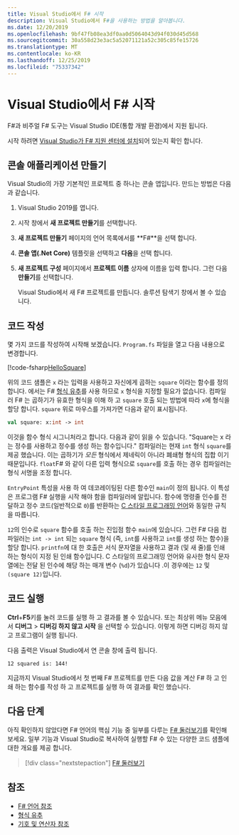 ```yaml
---
title: Visual Studio에서 F# 시작
description: Visual Studio에서 F#을 사용하는 방법을 알아봅니다.
ms.date: 12/20/2019
ms.openlocfilehash: 9bf47fb08ea3df0aa0d5064043d94f030d45d568
ms.sourcegitcommit: 30a558d23e3ac5a52071121a52c305c85fe15726
ms.translationtype: MT
ms.contentlocale: ko-KR
ms.lasthandoff: 12/25/2019
ms.locfileid: "75337342"
---
```

# <a name="get-started-with-f-in-visual-studio"></a>Visual Studio에서 F# 시작

F#과 비주얼 F# 도구는 Visual Studio IDE(통합 개발 환경)에서 지원 됩니다.

시작 하려면 [Visual Studio가 F# 지원 센터에 설치](install-fsharp.md#install-f-with-visual-studio)되어 있는지 확인 합니다.

## <a name="create-a-console-application"></a>콘솔 애플리케이션 만들기

Visual Studio의 가장 기본적인 프로젝트 중 하나는 콘솔 앱입니다. 만드는 방법은 다음과 같습니다.

1. Visual Studio 2019를 엽니다.

2. 시작 창에서 **새 프로젝트 만들기**를 선택합니다.

3. **새 프로젝트 만들기** 페이지의 언어 목록에서를 **F#**을 선택 합니다.

4. **콘솔 앱(.Net Core)** 템플릿을 선택하고 **다음**을 선택 합니다.

5. **새 프로젝트 구성** 페이지에서 **프로젝트 이름** 상자에 이름을 입력 합니다. 그런 다음 **만들기**를 선택합니다.

   Visual Studio에서 새 F# 프로젝트를 만듭니다. 솔루션 탐색기 창에서 볼 수 있습니다.

## <a name="write-the-code"></a>코드 작성

몇 가지 코드를 작성하여 시작해 보겠습니다. `Program.fs` 파일을 열고 다음 내용으로 변경합니다.

[!code-fsharp[HelloSquare](~/samples/snippets/fsharp/getting-started/hello-square.fs)]

위의 코드 샘플은 `x` 라는 입력을 사용하고 자신에게 곱하는 `square` 이라는 함수를 정의 합니다. 에서는 F# [형식 유추](../language-reference/type-inference.md)를 사용 하므로 `x` 형식을 지정할 필요가 없습니다. 컴파일러 F# 는 곱하기가 유효한 형식을 이해 하 고 `square` 호출 되는 방법에 따라 `x`에 형식을 할당 합니다. `square` 위로 마우스를 가져가면 다음과 같이 표시됩니다.

```fsharp
val square: x:int -> int
```

이것을 함수 형식 시그니처라고 합니다. 다음과 같이 읽을 수 있습니다. "Square는 x 라는 정수를 사용하고 정수를 생성 하는 함수입니다." 컴파일러는 현재 `int` 형식 `square`를 제공 했습니다. 이는 곱하기가 *모든* 형식에서 제네릭이 아니라 폐쇄형 형식의 집합 이기 때문입니다. `float`F# 와 같이 다른 입력 형식으로 `square`를 호출 하는 경우 컴파일러는 형식 서명을 조정 합니다.

`EntryPoint` 특성을 사용 하 여 데코레이팅된 다른 함수인 `main`이 정의 됩니다. 이 특성은 프로그램 F# 실행을 시작 해야 함을 컴파일러에 알립니다. 함수에 명령줄 인수를 전달하고 정수 코드(일반적으로 `0`)를 반환하는 [C 스타일 프로그래밍 언어](https://en.wikipedia.org/wiki/Entry_point#C_and_C.2B.2B)와 동일한 규칙을 따릅니다.

`12`의 인수로 `square` 함수를 호출 하는 진입점 함수 `main`에 있습니다. 그런 F# 다음 컴파일러는 `int -> int` 되는 `square` 형식 (즉, `int`를 사용하고 `int`를 생성 하는 함수)을 할당 합니다. `printfn`에 대 한 호출은 서식 문자열을 사용하고 결과 (및 새 줄)를 인쇄 하는 형식이 지정 된 인쇄 함수입니다. C 스타일의 프로그래밍 언어와 유사한 형식 문자열에는 전달 된 인수에 해당 하는 매개 변수 (`%d`)가 있습니다 .이 경우에는 `12` 및 `(square 12)`입니다.

## <a name="run-the-code"></a>코드 실행

**Ctrl**+**F5**키를 눌러 코드를 실행 하 고 결과를 볼 수 있습니다. 또는 최상위 메뉴 모음에서 **디버그** > **디버깅 하지 않고 시작** 을 선택할 수 있습니다. 이렇게 하면 디버깅 하지 않고 프로그램이 실행 됩니다.

다음 출력은 Visual Studio에서 연 콘솔 창에 출력 됩니다.

```console
12 squared is: 144!
```

지금까지 Visual Studio에서 첫 번째 F# 프로젝트를 만든 다음 값을 계산 F# 하 고 인쇄 하는 함수를 작성 하 고 프로젝트를 실행 하 여 결과를 확인 했습니다.

## <a name="next-steps"></a>다음 단계

아직 확인하지 않았다면 F# 언어의 핵심 기능 중 일부를 다루는 [F# 둘러보기](../tour.md)를 확인해보세요. 일부 기능과 Visual Studio로 복사하여 실행할 F# 수 있는 다양한 코드 샘플에 대한 개요를 제공 합니다.

> [!div class="nextstepaction"]
> [F# 둘러보기](../tour.md)

## <a name="see-also"></a>참조

- [F# 언어 참조](../language-reference/index.md)
- [형식 유추](../language-reference/type-inference.md)
- [기호 및 연산자 참조](../language-reference/symbol-and-operator-reference/index.md)
